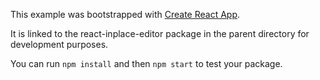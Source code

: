 This example was bootstrapped with [Create React App](https://github.com/facebook/create-react-app).

It is linked to the react-inplace-editor package in the parent directory for development purposes.

You can run `npm install` and then `npm start` to test your package.
